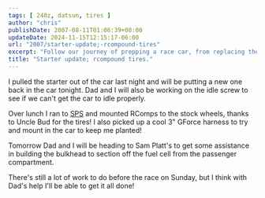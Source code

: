 ```yaml
---
tags: [ 240z, datsun, tires ]
author: "chris"
publishDate: 2007-08-11T01:06:39+00:00
updateDate: 2024-11-15T12:15:17-06:00
url: "2007/starter-update;-rcompound-tires"
excerpt: "Follow our journey of prepping a race car, from replacing the starter to building the bulkhead, in anticipation of an upcoming race."
title: "Starter update; rcompound tires."
---
```


I pulled the starter out of the car last night and will be putting a new one back in the car tonight. Dad and I will also be working on the idle screw to see if we can't get the car to idle properly.

Over lunch I ran to [SPS](https://www.soloperformance.com/) and mounted RComps to the stock wheels, thanks to Uncle Bud for the tires! I also picked up a cool 3" GForce harness to try and mount in the car to keep me planted!

Tomorrow Dad and I will be heading to Sam Platt's to get some assistance in building the bulkhead to section off the fuel cell from the passenger compartment.

There's still a lot of work to do before the race on Sunday, but I think with Dad's help I'll be able to get it all done!
